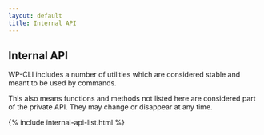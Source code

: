 ```yaml
---
layout: default
title: Internal API
---
```


## Internal API

WP-CLI includes a number of utilities which are considered stable and meant to be used by commands.

This also means functions and methods not listed here are considered part of the private API. They may change or disappear at any time.

{% include internal-api-list.html %}
